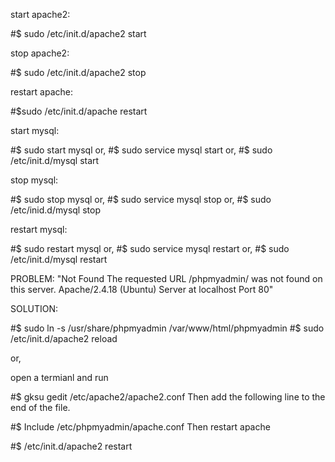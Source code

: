 start apache2:

#$ sudo /etc/init.d/apache2 start

stop apache2:

#$ sudo /etc/init.d/apache2 stop

restart apache:

#$sudo /etc/init.d/apache restart



start mysql:

#$ sudo start mysql
or,
#$ sudo service mysql start
or,
#$ sudo /etc/init.d/mysql start

stop mysql:

#$ sudo stop mysql
or,
#$ sudo service mysql stop
or,
#$ sudo /etc/inid.d/mysql stop 

restart mysql:

#$ sudo restart mysql
or,
#$ sudo service mysql restart
or,
#$ sudo /etc/init.d/mysql restart


PROBLEM:
"Not Found
The requested URL /phpmyadmin/ was not found on this server.
Apache/2.4.18 (Ubuntu) Server at localhost Port 80"

SOLUTION:

#$ sudo ln -s /usr/share/phpmyadmin /var/www/html/phpmyadmin
#$ sudo /etc/init.d/apache2 reload

or,


open a termianl and run

#$ gksu gedit /etc/apache2/apache2.conf
Then add the following line to the end of the file.

#$ Include /etc/phpmyadmin/apache.conf
Then restart apache

#$ /etc/init.d/apache2 restart




